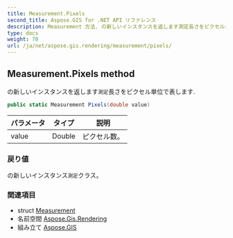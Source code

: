 ```yaml
---
title: Measurement.Pixels
second_title: Aspose.GIS for .NET API リファレンス
description: Measurement 方法. の新しいインスタンスを返します測定長さをピクセル単位で表します.
type: docs
weight: 70
url: /ja/net/aspose.gis.rendering/measurement/pixels/
---
```

## Measurement.Pixels method

の新しいインスタンスを返します`測定`長さをピクセル単位で表します.

```csharp
public static Measurement Pixels(double value)
```

| パラメータ | タイプ | 説明 |
| --- | --- | --- |
| value | Double | ピクセル数。 |

### 戻り値

の新しいインスタンス`測定`クラス。

### 関連項目

* struct [Measurement](../)
* 名前空間 [Aspose.Gis.Rendering](../../measurement/)
* 組み立て [Aspose.GIS](../../../)


